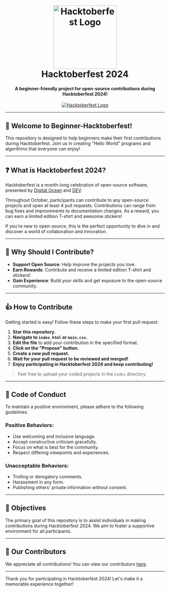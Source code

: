 <h1 align="center">
  <img src="https://hacktoberfest.digitalocean.com/_nuxt/img/logo-hacktoberfest-full.f42e3b1.svg" alt="Hacktoberfest Logo" width="200">
  <br>
  Hacktoberfest 2024
</h1>

<h4 align="center">A beginner-friendly project for open-source contributions during Hacktoberfest 2024!</h4>

<p align="center">
  <a href="https://hacktoberfest.digitalocean.com/" target="_blank">
    <img src="https://hacktoberfest.digitalocean.com/_nuxt/img/logo-hacktoberfest-full.f42e3b1.svg" alt="Hacktoberfest Logo">
  </a>
</p>

---

## 🎉 Welcome to Beginner-Hacktoberfest!

This repository is designed to help beginners make their first contributions during Hacktoberfest. Join us in creating "Hello World" programs and algorithms that everyone can enjoy!

---

## ❓ What is Hacktoberfest 2024?

Hacktoberfest is a month-long celebration of open-source software, presented by [Digital Ocean](https://www.digitalocean.com/) and [DEV](https://www.dev.to/). 

Throughout October, participants can contribute to any open-source projects and open at least 4 pull requests. Contributions can range from bug fixes and improvements to documentation changes. As a reward, you can earn a limited edition T-shirt and awesome stickers!

If you're new to open-source, this is the perfect opportunity to dive in and discover a world of collaboration and innovation.

---

## 👕 Why Should I Contribute?

- **Support Open Source**: Help improve the projects you love.
- **Earn Rewards**: Contribute and receive a limited edition T-shirt and stickers!
- **Gain Experience**: Build your skills and get exposure to the open-source community.

---

## 👍 How to Contribute

Getting started is easy! Follow these steps to make your first pull request:

1. **Star this repository.**
2. **Navigate to `index.html` or `main.css`.**
3. **Edit the file** to add your contribution in the specified format.
4. **Click on the "Propose" button.**
5. **Create a new pull request.**
6. **Wait for your pull request to be reviewed and merged!**
7. **Enjoy participating in Hacktoberfest 2024 and keep contributing!**

> Feel free to upload your coded projects in the `Codes` directory.

---

## 📜 Code of Conduct

To maintain a positive environment, please adhere to the following guidelines:

### Positive Behaviors:
- Use welcoming and inclusive language.
- Accept constructive criticism gracefully.
- Focus on what is best for the community.
- Respect differing viewpoints and experiences.

### Unacceptable Behaviors:
- Trolling or derogatory comments.
- Harassment in any form.
- Publishing others' private information without consent.

---

## 🎯 Objectives

The primary goal of this repository is to assist individuals in making contributions during Hacktoberfest 2024. We aim to foster a supportive environment for all participants.

---

## 🤝 Our Contributors

We appreciate all contributions! You can view our contributors [here](https://github.com/hctnm2/Beginner-Hacktoberfest/graphs/contributors).

---

Thank you for participating in Hacktoberfest 2024! Let's make it a memorable experience together!
